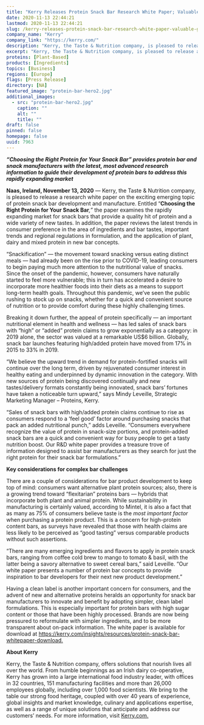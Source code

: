 ```yaml
---
title: "Kerry Releases Protein Snack Bar Research White Paper; Valuable Guide to New Trends in Snack Bar Development"
date: 2020-11-13 22:44:21
lastmod: 2020-11-13 22:44:21
slug: /kerry-releases-protein-snack-bar-research-white-paper-valuable-guide-new-trends-snack-bar
company_name: "Kerry"
company_link: "https://kerry.com/"
description: "Kerry, the Taste & Nutrition company, is pleased to release a research white paper on the exciting emerging topic of protein snack bar development and manufacture. Entitled “Choosing the Right Protein for Your Snack Bar,” the paper examines the rapidly expanding market for snack bars that provide a quality hit of protein and a wide variety of new tastes. In addition, the paper reviews the latest trends in consumer preference in the area of ingredients and bar tastes, important trends and regional regulations in formulation, and the application of plant, dairy and mixed protein in new bar concepts."
excerpt: "Kerry, the Taste & Nutrition company, is pleased to release a research white paper on the exciting emerging topic of protein snack bar development and manufacture. Entitled “Choosing the Right Protein for Your Snack Bar,” the paper examines the rapidly expanding market for snack bars that provide a quality hit of protein and a wide variety of new tastes. In addition, the paper reviews the latest trends in consumer preference in the area of ingredients and bar tastes, important trends and regional regulations in formulation, and the application of plant, dairy and mixed protein in new bar concepts."
proteins: [Plant-Based]
products: [Ingredients]
topics: [Business]
regions: [Europe]
flags: [Press Release]
directory: [NA]
featured_image: "protein-bar-hero2.jpg"
additional_images:
  - src: "protein-bar-hero2.jpg"
    caption: ""
    alt: ""
    title: ""
draft: false
pinned: false
homepage: false
uuid: 7963
---
```

<p><strong><em>“Choosing the Right Protein for Your Snack Bar” provides protein bar and snack manufacturers with the latest, most advanced research information to guide their development of protein bars to address this rapidly expanding market</em></strong></p>
<p><strong>Naas, Ireland, November 13, 2020</strong> — Kerry, the Taste & Nutrition company, is pleased to release a research white paper on the exciting emerging topic of protein snack bar development and manufacture. Entitled “<strong>Choosing the Right Protein for Your Snack Bar</strong><em>,” </em>the paper examines the rapidly expanding market for snack bars that provide a quality hit of protein and a wide variety of new tastes. In addition, the paper reviews the latest trends in consumer preference in the area of ingredients and bar tastes, important trends and regional regulations in formulation, and the application of plant, dairy and mixed protein in new bar concepts.</p>
<p>“Snackification” — the movement toward snacking versus eating distinct meals — had already been on the rise prior to COVID-19, leading consumers to begin paying much more attention to the nutritional value of snacks. Since the onset of the pandemic, however, consumers have naturally started to feel more vulnerable; this in turn has accelerated a desire to incorporate more healthier foods into their diets as a means to support long-term health goals. Throughout this pandemic, we’ve seen the public rushing to stock up on snacks, whether for a quick and convenient source of nutrition or to provide comfort during these highly challenging times.</p>
<p>Breaking it down further, the appeal of protein specifically — an important nutritional element in health and wellness — has led sales of snack bars with “high” or “added” protein claims to grow exponentially as a category: in 2019 alone, the sector was valued at a remarkable US$6 billion. Globally, snack bar launches featuring high/added protein have moved from 17% in 2015 to 33% in 2019.</p>
<p>“We believe the upward trend in demand for protein-fortified snacks will continue over the long term, driven by rejuvenated consumer interest in healthy eating and underpinned by dynamic innovation in the category. With new sources of protein being discovered continually and new tastes/delivery formats constantly being innovated, snack bars’ fortunes have taken a noticeable turn upward,” says Mindy Leveille, Strategic Marketing Manager – Proteins, Kerry.</p>
<p>“Sales of snack bars with high/added protein claims continue to rise as consumers respond to a ‘feel good’ factor around purchasing snacks that pack an added nutritional punch,” adds Leveille. “Consumers everywhere recognize the value of protein in snack-size portions, and protein-added snack bars are a quick and convenient way for busy people to get a tasty nutrition boost. Our R&D white paper provides a treasure trove of information designed to assist bar manufacturers as they search for just the right protein for their snack bar formulations.”</p>
<p><strong>Key considerations for complex bar challenges</strong></p>
<p>There are a couple of considerations for bar product development to keep top of mind: consumers want alternative plant protein sources; also, there is a growing trend toward “flexitarian” proteins bars — hybrids that incorporate both plant and animal protein. While sustainability in manufacturing is certainly valued, according to Mintel, it is also a fact that as many as 75% of consumers believe taste is the <em>most important</em> <em>factor</em> when purchasing a protein product. This is a concern for high-protein content bars, as surveys have revealed that those with health claims are less likely to be perceived as “good tasting” versus comparable products without such assertions.</p>
<p>“There are many emerging ingredients and flavors to apply in protein snack bars, ranging from coffee cold brew to mango to tomato & basil, with the latter being a savory alternative to sweet cereal bars,” said Leveille. “Our white paper presents a number of protein bar concepts to provide inspiration to bar developers for their next new product development.”</p>
<p>Having a clean label is another important concern for consumers, and the advent of new and alternative proteins heralds an opportunity for snack bar manufacturers to innovate and benefit by adopting simpler, clean label formulations. This is especially important for protein bars with high sugar content or those that have been highly processed. Brands are now being pressured to reformulate with simpler ingredients, and to be more transparent about on-pack information. The white paper is available for download at <a href="https://kerry.com/insights/resources/protein-snack-bar-whitepaper-download">https://kerry.com/insights/resources/protein-snack-bar-whitepaper-download</a><u>.</u></p>
<p><strong>About </strong><strong>Kerry </strong></p>
<p>Kerry, the Taste & Nutrition company, offers solutions that nourish lives all over the world. From humble beginnings as an Irish dairy co-operative, Kerry has grown into a large international food industry leader, with offices in 32 countries, 151 manufacturing facilities and more than 26,000 employees globally, including over 1,000 food scientists. We bring to the table our strong food heritage, coupled with over 40 years of experience, global insights and market knowledge, culinary and applications expertise, as well as a range of unique solutions that anticipate and address our customers’ needs. For more information, visit <a href="http://www.kerry.com">Kerry.com</a><u>.</u></p>
